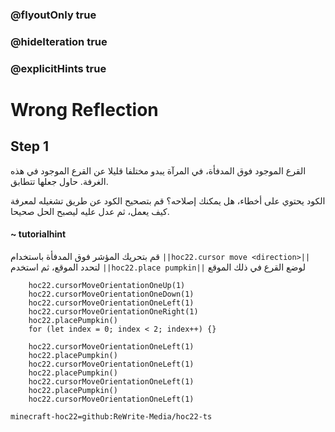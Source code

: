 ### @flyoutOnly true
### @hideIteration true
### @explicitHints true


# Wrong Reflection

## Step 1
القرع الموجود فوق المدفأة، في المرآة يبدو مختلفا قليلا عن القرع الموجود في هذه الغرفة. حاول جعلها تتطابق.

الكود يحتوي على أخطاء، هل يمكنك إصلاحه؟ قم بتصحيح الكود عن طريق تشغيله لمعرفة كيف يعمل، ثم عدل عليه ليصبح الحل صحيحا.

#### ~ tutorialhint  
قم بتحريك المؤشر فوق المدفأة باستخدام  ``||hoc22.cursor move <direction>||`` لتحدد الموقع، ثم استخدم ``||hoc22.place pumpkin||`` لوضع القرع في ذلك الموقع

```ghost
    hoc22.cursorMoveOrientationOneUp(1)
    hoc22.cursorMoveOrientationOneDown(1)
    hoc22.cursorMoveOrientationOneLeft(1)
    hoc22.cursorMoveOrientationOneRight(1)
    hoc22.placePumpkin()
    for (let index = 0; index < 2; index++) {}

```
```template
    hoc22.cursorMoveOrientationOneLeft(1)
    hoc22.placePumpkin()
    hoc22.cursorMoveOrientationOneLeft(1)
    hoc22.placePumpkin()
    hoc22.cursorMoveOrientationOneLeft(1)
    hoc22.placePumpkin()
    hoc22.cursorMoveOrientationOneLeft(1)
```

```package
minecraft-hoc22=github:ReWrite-Media/hoc22-ts
```